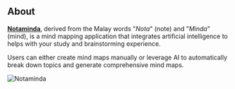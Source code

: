 ## About

**[Notaminda](https://notaminda.10brand.company/)**, derived from the Malay words "*Nota*" (note) and "*Minda*" (mind), is a mind mapping application that integrates artificial intelligence to helps with your study and brainstorming experience.

Users can either create mind maps manually or leverage AI to automatically break down topics and generate comprehensive mind maps.

![Notaminda](https://notaminda.10brand.company/hero.png)
